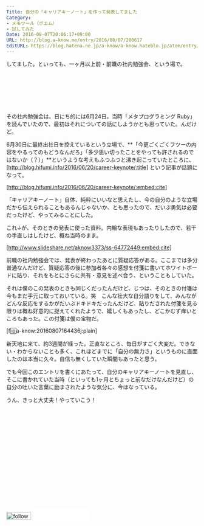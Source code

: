 ```yaml
---
Title: 自分の「キャリアキーノート」を作って発表してました
Category:
- メモワール（ポエム）
- 試してみた
Date: 2016-08-07T20:06:17+09:00
URL: http://blog.a-know.me/entry/2016/08/07/200617
EditURL: https://blog.hatena.ne.jp/a-know/a-know.hateblo.jp/atom/entry/10328749687177775012
---
```


してました。といっても、一ヶ月以上前・前職の社内勉強会、という場で。




<!-- more -->


<script async src="//pagead2.googlesyndication.com/pagead/js/adsbygoogle.js"></script>
<!-- article-top -->
<ins class="adsbygoogle"
     style="display:inline-block;width:728px;height:90px"
     data-ad-client="ca-pub-3463034538369189"
     data-ad-slot="8367620130"></ins>
<script>
(adsbygoogle = window.adsbygoogle || []).push({});
</script>




その社内勉強会は、日にち的には6月24日。当時「メタプログラミング Ruby」を読んでいたので、最初はそれについての話にしようかとも思っていた。んだけど。


6月30日に最終出社日を控えているという立場で、**「今更ごくごくフツーの内容をやるってのもどうなんだろ」「多少思い切ったことをやっても許されるのではないか（？）」**というような考えもふつふつと沸き起こっていたところに、[http://blog.hifumi.info/2016/06/20/career-keynote/:title] という記事が話題になって。




[http://blog.hifumi.info/2016/06/20/career-keynote/:embed:cite]




「キャリアキーノート」自体、純粋にいいなと思えたし、今の自分のような立場だから伝えられることもあるんじゃないか、とも思ったので、だいぶ勇気は必要だったけど、やってみることにした。


これ↓が、そのときの発表に使った資料。内輪な表現もあったりしたので、若干の手直しはしたけど、概ね当時のまま。





[http://www.slideshare.net/aknow3373/ss-64772449:embed:cite]






前職の社内勉強会では、発表が終わったあとに質疑応答がある。ここまでは多分普通なんだけど、質疑応答の後に参加者各々の感想を付箋に書いてホワイトボードに貼り、それをもとにさらに共有・意見を述べ合う、ということもしていた。


それは僕のこの発表のときも同じくだったんだけど、じつは、そのときの付箋は今もまだ手元に取っておいている。笑　こんな壮大な自分語りをして、みんながどんな反応をするかがだいぶドキドキだったんだけど、貼りだされた付箋を見る限りは概ね好意的に捉えてくれたようで、嬉しくもあったし、どこかむず痒いところもあった。この付箋は僕の宝物だ。


[f:id:a-know:20160807164436j:plain]


新天地に来て、約3週間が経った。正直なところ、毎日がすごく大変だ。できない・わからないことも多く、これほどまでに「自分の無力さ」というものに直面したのは本当に久々。自信も無くしていた瞬間もあったと思う。


でも今回このエントリを書くにあたって、自分のキャリアキーノートを見直し、そこに書かれていた当時（といっても1ヶ月とちょっと前なだけなんだけど）の自分の吐いた言葉に励まされたような気分に、今はなっている。


うん、きっと大丈夫！やっていこう！


<script async src="//pagead2.googlesyndication.com/pagead/js/adsbygoogle.js"></script>
<!-- article-bottom2 -->
<ins class="adsbygoogle"
     style="display:inline-block;width:300px;height:250px"
     data-ad-client="ca-pub-3463034538369189"
     data-ad-slot="5274552934"></ins>
<script>
(adsbygoogle = window.adsbygoogle || []).push({});
</script>


<div>
<a href='http://cloud.feedly.com/#subscription%2Ffeed%2Fhttp%3A%2F%2Fblog.a-know.me%2Ffeed'  target='blank'><img id='feedlyFollow' src='http://s3.feedly.com/img/follows/feedly-follow-rectangle-volume-small_2x.png' alt='follow us in feedly' width='65' height='20'></a>

<iframe src="//blog.hatena.ne.jp/a-know/a-know.hateblo.jp/subscribe/iframe" allowtransparency="true" frameborder="0" scrolling="no" width="150" height="28"></iframe>
</div>
